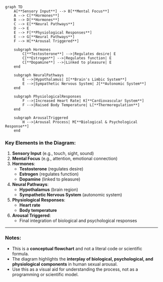 ```mermaid
graph TD
    A[**Sensory Input**] --> B[**Mental Focus**]
    A --> C[**Hormones**]
    B --> D[**Hormones**]
    C --> E[**Neural Pathways**]
    D --> E
    E --> F[**Physiological Responses**]
    E --> G[**Neural Pathways**]
    F --> H[**Arousal Triggered**]

    subgraph Hormones
        C[**Testosterone**] -->|Regulates desire| E
        C[**Estrogen**] -->|Regulates function| E
        C[**Dopamine**] -->|Linked to pleasure| E
    end

    subgraph NeuralPathways
        E -->|Hypothalamus| I[**Brain's Limbic System**]
        E -->|Sympathetic Nervous System| J[**Autonomic System**]
    end

    subgraph PhysiologicalResponses
        F -->|Increased Heart Rate| K[**Cardiovascular System**]
        F -->|Raised Body Temperature| L[**Thermoregulation**]
    end

    subgraph ArousalTriggered
        H -->|Arousal Process| M[**Biological & Psychological Response**]
    end
```
### **Key Elements in the Diagram**:
1. **Sensory Input** (e.g., touch, sight, sound)  
2. **Mental Focus** (e.g., attention, emotional connection)  
3. **Hormones**:  
   - **Testosterone** (regulates desire)  
   - **Estrogen** (regulates function)  
   - **Dopamine** (linked to pleasure)  
4. **Neural Pathways**:  
   - **Hypothalamus** (brain region)  
   - **Sympathetic Nervous System** (autonomic system)  
5. **Physiological Responses**:  
   - **Heart rate**  
   - **Body temperature**  
6. **Arousal Triggered**:  
   - Final integration of biological and psychological responses

---

### **Notes**:
- This is a **conceptual flowchart** and not a literal code or scientific formula.
- The diagram highlights the **interplay of biological, psychological, and physiological components** in human sexual arousal.
- Use this as a visual aid for understanding the process, not as a programming or scientific model.
